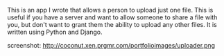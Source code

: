 This is an app I wrote that allows a person to upload just one file. This is useful if you have a server and want to allow someone to share a file with you, but don't want to grant them the ability to upload any other files. It is written using Python and Django.

screenshot: http://coconut.xen.prgmr.com/portfolioimages/uploader.png
